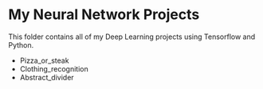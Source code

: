 # My Neural Network Projects 
This folder contains all of my Deep Learning projects using Tensorflow and Python.

- Pizza_or_steak
- Clothing_recognition
- Abstract_divider
